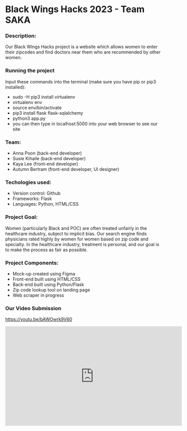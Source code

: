 # Black Wings Hacks 2023 - Team SAKA

### Description: 
Our Black Wings Hacks project is a website which allows women to enter their zipcodes and find doctors near them who are recommended by other women. 

### Running the project
Input these commands into the terminal (make sure you have pip or pip3 installed):
- sudo -H pip3 install virtualenv
- virtualenv env
- source env/bin/activate
- pip3 install flask flask-sqlalchemy
- python3 app.py
- you can then type in localhost:5000 into your web browser to see our site

### Team:
- Anna Poon (back-end developer)
- Susie Kihaile (back-end developer)
- Kaya Lee (front-end developer)
- Autumn Bertram (front-end developer, UI designer)

### Techologies used:
- Version control: Github
- Frameworks: Flask
- Languages: Python, HTML/CSS

### Project Goal:
Women (particularly Black and POC) are often treated unfairly in the healthcare industry, subject to implicit bias. Our search engine finds physicians rated highly by women for women based on zip code and specialty. In the healthcare industry, treatment is personal, and our goal is to make the process as fair as possible.

### Project Components:
- Mock-up created using Figma
- Front-end built using HTML/CSS
- Back-end built using Python/Flask
- Zip code lookup tool on landing page
- Web scraper in progress

### Our Video Submission
https://youtu.be/bAWOwrk9V60
<iframe width="560" height="315" src="https://www.youtube.com/embed/bAWOwrk9V60" title="YouTube video player" frameborder="0" allow="accelerometer; autoplay; clipboard-write; encrypted-media; gyroscope; picture-in-picture; web-share" allowfullscreen></iframe>
